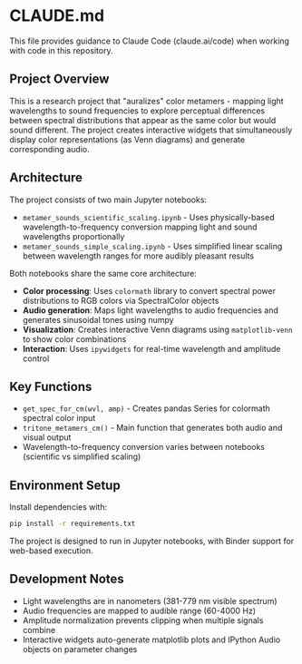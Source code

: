 # CLAUDE.md

This file provides guidance to Claude Code (claude.ai/code) when working with code in this repository.

## Project Overview

This is a research project that "auralizes" color metamers - mapping light wavelengths to sound frequencies to explore perceptual differences between spectral distributions that appear as the same color but would sound different. The project creates interactive widgets that simultaneously display color representations (as Venn diagrams) and generate corresponding audio.

## Architecture

The project consists of two main Jupyter notebooks:

- `metamer_sounds_scientific_scaling.ipynb` - Uses physically-based wavelength-to-frequency conversion mapping light and sound wavelengths proportionally
- `metamer_sounds_simple_scaling.ipynb` - Uses simplified linear scaling between wavelength ranges for more audibly pleasant results

Both notebooks share the same core architecture:
- **Color processing**: Uses `colormath` library to convert spectral power distributions to RGB colors via SpectralColor objects
- **Audio generation**: Maps light wavelengths to audio frequencies and generates sinusoidal tones using numpy
- **Visualization**: Creates interactive Venn diagrams using `matplotlib-venn` to show color combinations
- **Interaction**: Uses `ipywidgets` for real-time wavelength and amplitude control

## Key Functions

- `get_spec_for_cm(wvl, amp)` - Creates pandas Series for colormath spectral color input
- `tritone_metamers_cm()` - Main function that generates both audio and visual output
- Wavelength-to-frequency conversion varies between notebooks (scientific vs simplified scaling)

## Environment Setup

Install dependencies with:
```bash
pip install -r requirements.txt
```

The project is designed to run in Jupyter notebooks, with Binder support for web-based execution.

## Development Notes

- Light wavelengths are in nanometers (381-779 nm visible spectrum)
- Audio frequencies are mapped to audible range (60-4000 Hz)
- Amplitude normalization prevents clipping when multiple signals combine
- Interactive widgets auto-generate matplotlib plots and IPython Audio objects on parameter changes